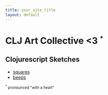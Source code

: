 ```yaml
---
title: your_site_title
layout: default
---
```


# CLJ Art Collective <3 <sup><small>*</small></sup>

## Clojurescript Sketches

* [squares](squares.html)
* [beeps](beeps.html)

<small><sup>*</sup> pronounced "with a heart"</small>
